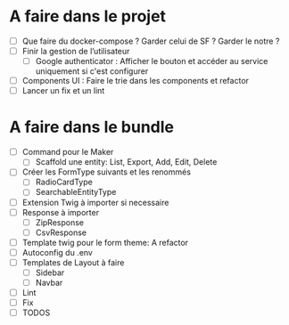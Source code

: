 # A faire dans le projet

- [ ] Que faire du docker-compose ? Garder celui de SF ? Garder le notre ?
- [ ] Finir la gestion de l’utilisateur
    - [ ] Google authenticator : Afficher le bouton et accéder au service uniquement si c'est configurer
- [ ] Components UI : Faire le trie dans les components et refactor
- [ ] Lancer un fix et un lint

# A faire dans le bundle

- [ ] Command pour le Maker
    - [ ] Scaffold une entity: List, Export, Add, Edit, Delete
- [ ] Créer les FormType suivants et les renommés
    - [ ] RadioCardType
    - [ ] SearchableEntityType
- [ ] Extension Twig à importer si necessaire
- [ ] Response à importer
    - [ ] ZipResponse
    - [ ] CsvResponse
- [ ] Template twig pour le form theme: A refactor
- [ ] Autoconfig du .env
- [ ] Templates de Layout à faire
    - [ ] Sidebar
    - [ ] Navbar
- [ ] Lint
- [ ] Fix
- [ ] TODOS
